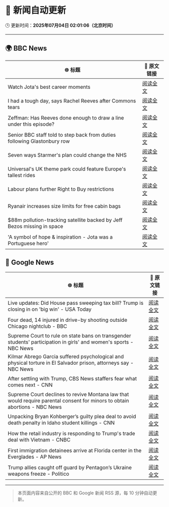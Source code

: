 # 🧠 新闻自动更新

🕒 更新时间：**2025年07月04日 02:01:06（北京时间）**

---

## 🌍 BBC News

| 🌐 标题 | 🔗 原文链接 |
|--------|-------------|
| Watch Jota's best career moments | [阅读全文](https://www.bbc.com/sport/videos/cr7947g2pm3o) |
| I had a tough day, says Rachel Reeves after Commons tears | [阅读全文](https://www.bbc.com/news/articles/ce8z3lgkd8eo) |
| Zeffman: Has Reeves done enough to draw a line under this episode? | [阅读全文](https://www.bbc.com/news/articles/cpd1jw1d645o) |
| Senior BBC staff told to step back from duties following Glastonbury row | [阅读全文](https://www.bbc.com/news/articles/czjkmlj1348o) |
| Seven ways Starmer's plan could change the NHS | [阅读全文](https://www.bbc.com/news/articles/cjd2y7dkjpxo) |
| Universal's UK theme park could feature Europe's tallest rides | [阅读全文](https://www.bbc.com/news/articles/c5yplvrvx0vo) |
| Labour plans further Right to Buy restrictions | [阅读全文](https://www.bbc.com/news/articles/c6257pr3q76o) |
| Ryanair increases size limits for free cabin bags | [阅读全文](https://www.bbc.com/news/articles/c5yl2y8m5glo) |
| $88m pollution-tracking satellite backed by Jeff Bezos missing in space | [阅读全文](https://www.bbc.com/news/articles/clynre7leyjo) |
| 'A symbol of hope & inspiration - Jota was a Portuguese hero' | [阅读全文](https://www.bbc.com/sport/football/articles/cd97j3y047po) |

## 📰 Google News

| 🌐 标题 | 🔗 原文链接 |
|--------|-------------|
| Live updates: Did House pass sweeping tax bill? Trump is closing in on 'big win' - USA Today | [阅读全文](https://news.google.com/rss/articles/CBMiqwFBVV95cUxNM0FHTm1vcXhKazlZb19ZalRUZ2drd2N3YVlpZ1V6N0YzeFNEQ19kOUJxN0p2Q3hOOFZoRUdkcDZRd0RQV3pNbEIzYWxwY2NZU3p3Zm5YMDJfY0NsYnFiUmpfOGpmRmVrcXA3Ym1LbmctdTAtVVdNdGlWVWZ0ek1TeEdLUFNRNVJJRGhNd2FpNzB5N2U5cWE4OW1TblpsNUJ0YlYwWGpHaF9GOEE?oc=5) |
| Four dead, 14 injured in drive-by shooting outside Chicago nightclub - BBC | [阅读全文](https://news.google.com/rss/articles/CBMiWkFVX3lxTE1iWEgtbXdaczVkTkVXT3JSTFpNYWhxY3JaSXFQS3ZNcURYMVNGRnMtS3FxczVIeWV6SkZ3RVFlYXpaUjJMWjNuY0lZV1BwdXJWdC1Qc0VoYnVRd9IBX0FVX3lxTFA3cEtzUkFobjZjZGdzc2hDcE9KRDZvS2luQzZldUx5c1VjN3VXVHVmOElOV213X0xubm5KTHFON1ZfMFVseWtOSmRFUWp1STducERoMlgtZHVKSEFuc21v?oc=5) |
| Supreme Court to rule on state bans on transgender students' participation in girls' and women's sports - NBC News | [阅读全文](https://news.google.com/rss/articles/CBMitAFBVV95cUxOdHNyMjZoTEFVMlVKLXJac193cU9RSjZIN04ydmlBRW5oTHdrNW9FSVFRVmlSVjUzeFdOd0RnLTlKWVNCMzBfUW54OGh0cTctZ3l1M2VrOGRpaER5T0xkNWpMdy05QVBNbWRob3ItNmNwQ3lRZTl2aDR0UGxFdE9xUkNfQVFVZ09zT3FLNk5fTmhLZkt4M2syOXBucDBEWlpSYUtuZG5aUEFtdkhLNDI5R1dCZzTSAVZBVV95cUxNYWp5WS1RR1NmeDlNODRrOEo0TU1mdkZKUGFaMVdFTEZ1c2thOUFpS3VqZG9pOXdIU21QWUtHVmRCWHAxMDBraXk3V21pUER0WlNVUkdIZw?oc=5) |
| Kilmar Abrego Garcia suffered psychological and physical torture in El Salvador prison, attorneys say - NBC News | [阅读全文](https://news.google.com/rss/articles/CBMiugFBVV95cUxNR0tTWkpROWY5ZnBzOHZhamZNOVlnLUZjaGN0OW5sYUFYVWg1ZGg1U0MwM3Z6QzM5X0o4WXlkbXpaQVh0b0JKQ0xUVGM4LTQ0ZWZzaU90a0F3aG5oQ2ZDOXpXYzU2UUZjNldNNHM0VmlkX2NHQ0lCMXp5S0VIam1Pb3ZNdGZ4eDNCNTVHSjhadzhHN2oxazh3dmJseG1jR0tKMkI0aE8xcm1xS2dtUjdKbkdVdUFjLWRBdnfSAVZBVV95cUxNNjJ4ejFmem55TlVzeVBVVDh6dm93cFRkUnQwRzhEOFMtTXlRZ3ZEM1VxUGJ5Nm50blVFdDZOU1l6LVYtdmxzZDRpQl9KMDIzQ2dKUE1EQQ?oc=5) |
| After settling with Trump, CBS News staffers fear what comes next - CNN | [阅读全文](https://news.google.com/rss/articles/CBMilwFBVV95cUxNc0s0WUljM1dMckkzNmw3NkZINndXamQwc1NlYTdsWGE2Q1FLQlRieU5kb2VBQU5OdEM1ZlFHT0hsUU1OOWJRNGtXdnd6c3BSSkV5cHpXaHltbThLZWczZ3MybVNWMzBLdnBhbG1UVlpaMU91M1cwTm9pckRoSzlVWXVKWU9oXzhOeVQzX2stdlctMV9NcnB30gGcAUFVX3lxTE93UXJncGYyMzZrMXB4eXp1dW91d2dHMlBUbjJ0djk0bW93RTlQLUVxVEM3bkdJTENKWHFjS3prTXh6dW9lcF85ekR6WXFuM3FqTnRoYXBnTDBlaEYzbXdNTjVPM1NkRHZLbjFyQmRHOHhKenBLWFFORjVrSHZkcWZxTkZYR2lMT01PQjRsWVQtM3h0T2xIUDhGRkJOYQ?oc=5) |
| Supreme Court declines to revive Montana law that would require parental consent for minors to obtain abortions - NBC News | [阅读全文](https://news.google.com/rss/articles/CBMixwFBVV95cUxNcEw3RlJnUnl2Z0w3NDl4QjRvMXNQRjg4LUwtbkk4RkxIN1hENUl6dUltOFloRkdfeDFicHVUQ2MzS2RlVEF1TkJqNGd6OVBpWHhFUG1YZXhRaEhOaV8tcHRBb0otdE1QWTZHM1dRbllrV3k5dDd1MGFyOFg3VUw5Ri1keG5qSl9EQkpZZlJsdWM4VE85d3JNVHBUSUVCdUgxM1hhV0k0UWpCazJJa2N1d0dvRnBkQ1pocEhWZXFNUnUwazlzdVRr0gFWQVVfeXFMTVNGcjU4ejVBV2lRUGR4MmNkbVgxdHRRRndLLWFFRUs4V3ZKZ1VBQXg4T0lkTXA4WS1aajdZMkRyRU1JX0p5SFA3aFF3TWs1SmNpcHNYVmc?oc=5) |
| Unpacking Bryan Kohberger’s guilty plea deal to avoid death penalty in Idaho student killings - CNN | [阅读全文](https://news.google.com/rss/articles/CBMigwFBVV95cUxNMTZNQ2JPRU1Dd09Zd3h4bVNLakNxelFtdy1zSmZiZEg5ek5WTi1pZlZ2UzRDNHVoWnN2OGlWYkhpSV9qazRFYU5EdHdnY21SMGx6a0NNRUFuc19lQjhCQ1g0RUppMktrbGVod0ZISlFYMWVHOWl1RFptMGhNRl9HT1JMY9IBiAFBVV95cUxNNmI0dUxWYnYxZ1ZnNWxmS1JTeGpGanpmVnVJbFlqOEp4Q2lmZjVBWHlYZ0ZnS1hhVFBBMV9BZFlVTEZQNXhadVo5X3NJMUdpdnBIeUp2cTFBaVY4cVltcVFjeTZfZ1VCWDNaczZ5M01FcWNmVzZ4SnZTNW12Q1hOc1lLZXNkTEt1?oc=5) |
| How the retail industry is responding to Trump's trade deal with Vietnam - CNBC | [阅读全文](https://news.google.com/rss/articles/CBMiigFBVV95cUxOUFFFRVZYTU1PZEIybjRGX1JRR3V3Q2tZeV9ybEdVSmthMXpqd2JuSE56TWJPN2RMM2ZCWU1vaDZ1Vllyak54OVlOa3dqbDk4THdPcmRfWXdKS1Zsc2FJeWN4YzdnOHRJU1NzNl9jQXJ6U2hCcldyaml3V1BIRnU4d1hUektlZnp3NXfSAY8BQVVfeXFMUFFxMnRINVBZa19IRDVrWHZYWHp1SDV5OUlhTzZOVXVVZXBLNG9wazNuVlM4TDlPbHBNeURHUXRiV0ktNzgtNUFTVUtWLU1rX2ZqT2ZUY2lKVW5XaTd0ODR0UENQTnZaaTFvbW9JaDBPcC1xWnV3VUV2VnV4NTRXSHE0cmllbTJ3Vk1HS3ZvZXc?oc=5) |
| First immigration detainees arrive at Florida center in the Everglades - AP News | [阅读全文](https://news.google.com/rss/articles/CBMirAFBVV95cUxQYUt6N2N3czRSS1B0dmtLN25zbU9WQ3JxWGw1Rk9qemZlOGZ1ekVJMVA4ZllDS3Y1c3BOM29CbmpPeHc1VjNYeXdiVE11dlRwRDdhTmtCZjlXXzMxSE05Qzd0MnZabjU0NTk2MHhaamdSdHhOWG9JTEFSV0dnejBCOHQwMFRHU2p6VlhqUnk2S0UtZGVsU0ZnZ0w1RFRDU0NCQ1h0cTAtZmdsTG1H?oc=5) |
| Trump allies caught off guard by Pentagon’s Ukraine weapons freeze - Politico | [阅读全文](https://news.google.com/rss/articles/CBMikAFBVV95cUxNRUVzUXVEdTE4RHJMNUJzYmhPUXBCeXBoRWZINGd1bTBxVkJORlJobWxPaFZld2hVR0x5WmEtRXBmSmN6Y215NWxUcUZFZTlTM01NNHpwSm02dFczNHV3OWJPNE9PYS15SG0tS2RIbUdyWERCMERGSXhQcjY3UmxWU0hLQWN2cnI4RDJOa2dMcTE?oc=5) |

---
> 本页面内容来自公开的 BBC 和 Google 新闻 RSS 源，每 10 分钟自动更新。